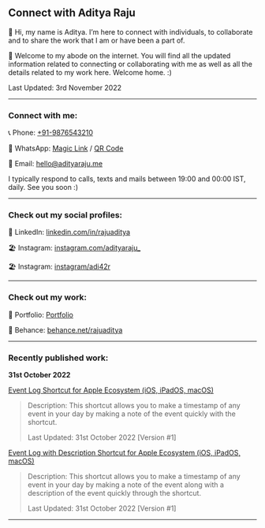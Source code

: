 ## Connect with Aditya Raju
👤 Hi, my name is Aditya. I’m here to connect with individuals, to collaborate and to share the work that I am or have been a part of.

📃 Welcome to my abode on the internet. You will find all the updated information related to connecting or collaborating with me as well as all the details related to my work here. Welcome home. :)

Last Updated: 3rd November 2022

- - -

### Connect with me:

📞 Phone: [+91-9876543210](tel:+919876543210)

💬 WhatsApp: [Magic Link](https://wa.me/qr/NGPNCXQF276OL1) / [QR Code](https://user-images.githubusercontent.com/101379574/198308796-695b71e7-08aa-4238-b42e-75d166fa6dcc.jpeg)

📧 Email: [hello@adityaraju.me](mailto:hello@adityaraju.me)

I typically respond to calls, texts and mails between 19:00 and 00:00 IST, daily.
See you soon :)

- - -

### Check out my social profiles:

🤝 LinkedIn: [linkedin.com/in/rajuaditya](https://www.linkedin.com/in/rajuaditya)

🏖️ Instagram: [instagram.com/adityaraju_](https://www.instagram.com/adityaraju_)

🏖️ Instagram: [instagram/adi42r](https://www.instagram.com/adi42r)

- - - 

### Check out my work:

📔 Portfolio: [Portfolio](#)

📔 Behance: [behance.net/rajuaditya](https://www.behance.net/rajuaditya)

- - -

### Recently published work:

**31st October 2022**

[Event Log Shortcut for Apple Ecosystem (iOS, iPadOS, macOS)](https://www.icloud.com/shortcuts/4a3a3a0e7e294b03a3ae1d695ff4a5a0)

>Description: This shortcut allows you to make a timestamp of any event in your day by making a note of the event quickly with the shortcut.
>
>Last Updated: 31st October 2022 [Version #1]

[Event Log with Description Shortcut for Apple Ecosystem (iOS, iPadOS, macOS)](https://www.icloud.com/shortcuts/394c2d79aad445d8a09750b63cec5cc5)

>Description: This shortcut allows you to make a timestamp of any event in your day by making a note of the event along with a description of the event quickly through the shortcut.
>
>Last Updated: 31st October 2022 [Version #1]

- - - 
